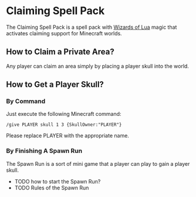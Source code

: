 # Claiming Spell Pack
The Claiming Spell Pack is a spell pack with [Wizards of Lua](http://www.wizards-of-lua.net) magic that activates claiming support for Minecraft worlds.

## How to Claim a Private Area?
Any player can claim an area simply by placing a player skull into the world.

## How to Get a Player Skull?
### By Command
Just execute the following Minecraft command:
```
/give PLAYER skull 1 3 {SkullOwner:"PLAYER"}
```
Please replace PLAYER with the appropriate name.

### By Finishing A Spawn Run
The Spawn Run is a sort of mini game that a player can play to gain a player skull.

* TODO how to start the Spawn Run?
* TODO Rules of the Spawn Run


